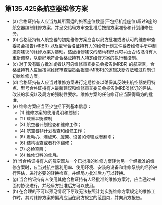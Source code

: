 ## 第135.425条航空器维修方案

- (a) 合格证持有人应当为其所营运的旅客座位数量(不包括机组座位)超过9座的航空器编制维修方案，并呈交给局方审查批准后按照方案准备和计划维修任务。
- (b) 合格证持有人航空器的初始维修方案应当以局方批准或者认可的维修审查委员会报告(MRBR) 以及型号合格证持有人的维修计划文件或者维修手册中制造商建议的维修方案为基础。这些维修建议的结构和形式可以由合格证持有人重新调整，以更好地符合合格证持有人特定维修方案的执行和控制。
- (c) 对于没有局方批准或者认可的维修审查委员会报告(MRBR) 的航空器，合格证持有人应当按照维修审查委员会报告(MRBR)的逻辑决断方法和过程制订初始维修方案。
- (d) 合格证持有人应当对维修方案进行定期检查以确保其反映出航空器使用特点、型号合格证持有人最新建议和维修审查委员会报告(MRBR)修订的评估、改装的状况以及局方的强制性要求。维修方案的任何修订应当获得局方的批准。
- (e) 维修方案应当至少包括下列基本信息：
	+ (1) 维修方案的使用说明和控制；
	+ (2) 载重平衡控制；
	+ (3) 航空器计划检查和维修工作；
	+ (4) 航空器非计划检查和维修工作；
	+ (5) 发动机、螺旋桨、旋翼、设备的修理或者翻修；
	+ (6) 结构检查或者机体翻修；
	+ (7) 必检项目；
	+ (8) 维修资料的使用。
- (f) 当合格证持有人的航空器从一个已批准的维修方案转为另一个经批准的维修方案时，应当对航空器利用率、使用环境、安装的设备和维修系统的经验进行评估，进行必要的转换检查，并经局方批准后方可以转换。
- (g) 当合格证持有人使用其他合格证持有人经批准的维修方案时，应当通过书面的协议进行，并经局方批准后方可以使用。
- (h) 在合理的不可以预见情况下导致无法按照计划实施维修方案规定的维修工作时，其对维修方案的偏离应当在局方规定的范围内，并向局方报告。